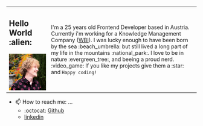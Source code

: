 <table>
<tbody>
  <tr>
    <td>
        <h2>Hello World :alien: </h2>
        <img width="400" height="auto" src="https://github.com/frse97/frse97/blob/master/public/img.jpg?raw=true" />
    </td>
    <td>
        <span>
            I'm a 25 years old Frontend Developer based in Austria.
            Currently i'm working for a Knowledge Management Company (<a href="wbi.at">WBI</a>).
            I was lucky enough to have been born by the sea :beach_umbrella: but still lived a long part of my life in the mountains :national_park:. I love to be in nature :evergreen_tree:, and beeing a proud nerd. :video_game: 
            If you like my projects give them a :star: and <code>Happy coding!</code> 
        </span>
    </td>
  </tr>
<tbody>
</table>


- 📫 How to reach me: ...
  - :octocat: [Github](https://github.com/frse97)
  - [linkedin](https://www.linkedin.com/in/sebastian-fries-7321a01a3/)

